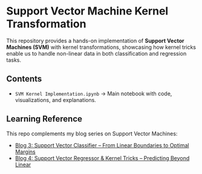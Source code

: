 # Support Vector Machine Kernel Transformation

This repository provides a hands-on implementation of **Support Vector Machines (SVM)** with kernel transformations, showcasing how kernel tricks enable us to handle non-linear data in both classification and regression tasks.

## Contents
- `SVM Kernel Implementation.ipynb` → Main notebook with code, visualizations, and explanations.

## Learning Reference

This repo complements my blog series on Support Vector Machines:

- [Blog 3: Support Vector Classifier – From Linear Boundaries to Optimal Margins](https://abaanpathan.in/blog/support-vector-classifier)
- [Blog 4: Support Vector Regressor & Kernel Tricks – Predicting Beyond Linear](https://abaanpathan.in/blog/support-vector-regressor)



